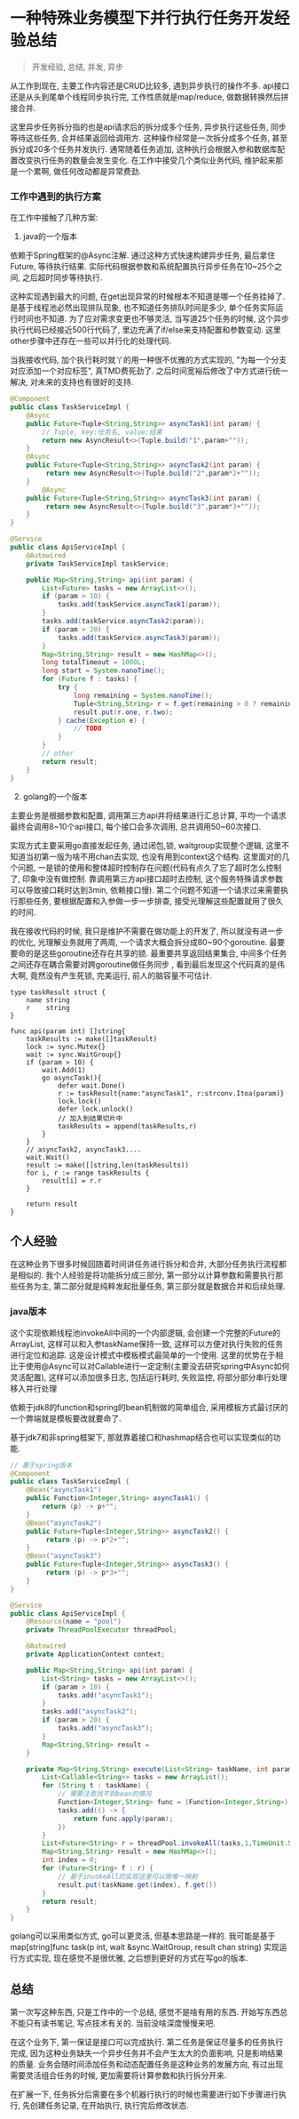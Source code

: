 # 一种特殊业务模型下并行执行任务开发经验总结

> 开发经验, 总结, 并发, 异步

从工作到现在, 主要工作内容还是CRUD比较多, 遇到异步执行的操作不多. api接口还是从头到尾单个线程同步执行完, 工作性质就是map/reduce, 做数据转换然后拼接合并.

这里异步任务拆分指的也是api请求后的拆分成多个任务, 异步执行这些任务, 同步等待这些任务, 合并结果返回给调用方. 这种操作经常是一次拆分成多个任务, 甚至拆分成20多个任务并发执行. 通常随着任务追加, 这种执行会根据入参和数据库配置改变执行任务的数量会发生变化. 在工作中接受几个类似业务代码, 维护起来那是一个累啊, 做任何改动都是异常费劲.

### 工作中遇到的执行方案

在工作中接触了几种方案:

1. java的一个版本

依赖于Spring框架的@Async注解. 通过这种方式快速构建异步任务, 最后拿住Future, 等待执行结果. 实际代码根据参数和系统配置执行异步任务在10\~25个之间, 之后超时同步等待执行.

这种实现遇到最大的问题, 在get出现异常的时候根本不知道是哪一个任务挂掉了. 是基于线程池必然出现排队现象, 也不知道任务排队时间是多少, 单个任务实际运行时间也不知道. 为了应对需求变更也不够灵活, 当写道25个任务的时候, 这个异步执行代码已经接近500行代码了, 里边充满了if/else来支持配置和参数变动. 这里other步骤中还存在一些可以并行化的处理代码.

当我接收代码, 加个执行耗时就丫的用一种很不优雅的方式实现的, "为每一个分支对应添加一个对应标签", 真TMD费死劲了. 之后时间宽裕后修改了中方式进行统一解决, 对未来的支持也有很好的支持.

```java
@Component
public class TaskServiceImpl {
    @Async
    public Future<Tuple<String,String>> asyncTask1(int param) {
        // Tuple, key:任务名, value:结果
        return new AsyncResult<>(Tuple.build("1",param+""));
    }
    @Async
    public Future<Tuple<String,String>> asyncTask2(int param) {
         return new AsyncResult<>(Tuple.build("2",param*2+""));
    }
        @Async
    public Future<Tuple<String,String>> asyncTask3(int param) {
         return new AsyncResult<>(Tuple.build("3",param*3+""));
    }
}

@Service
public class ApiServiceImpl {
    @Autowired
    private TaskServiceImpl taskService;

    public Map<String,String> api(int param) {
        List<Future> tasks = new ArrayList<>();
        if (param > 10) {
            tasks.add(taskService.asyncTask1(param));
        }
        tasks.add(taskService.asyncTask2(param));
        if (param > 20) {
            tasks.add(taskService.asyncTask3(param));
        }
        Map<String,String> result = new HashMap<>();
        long totalTimeout = 1000L;
        long start = System.nanoTime();
        for (Future f : tasks) {
            try {
                long remaining = System.nanoTime();
                Tuple<String,String> r = f.get(remaining > 0 ? remaining : 0, TimeUnit.NANOSECONDS)
                result.put(r.one, r.two);
            } cache(Exception e) {
                // TODO
            }
        }
        // other
        return result;
    }
}

```

2. golang的一个版本

主要业务是根据参数和配置, 调用第三方api并将结果进行汇总计算, 平均一个请求最终会调用8\~10个api接口, 每个接口会多次调用, 总共调用50\~60次接口.

实现方式主要采用go直接发起任务, 通过闭包,锁, waitgroup实现整个逻辑, 这里不知道当初第一版为啥不用chan去实现, 也没有用到context这个结构. 这里面对的几个问题, 一是锁的使用和整体超时控制存在问题(代码有点久了忘了超时怎么控制了, 印象中没有做控制. 靠调用第三方api接口超时去控制, 这个服务特殊请求参数可以导致接口耗时达到3min, 依赖接口慢). 第二个问题不知道一个请求过来需要执行那些任务, 要根据配置和入参做一步一步排查, 接受光理解这些配置就用了很久的时间.

我在接收代码的时候, 我只是维护不需要在做功能上的开发了, 所以就没有进一步的优化, 光理解业务就用了两周, 一个请求大概会拆分成80\~90个goroutine. 最要要命的是这些goroutine还存在共享的锁. 最重要共享返回结果集合, 中间多个任务之间还存在耦合需要对跨goroutine做任务同步 , 看到最后发现这个代码真的是伟大啊, 竟然没有产生死锁, 完美运行, 前人的脑容量不可估计.

```golang
type taskResult struct {
    name string
    r    string
}

func api(param int) []string{
    taskResults := make([]taskResult)
    lock := sync.Mutex{}
    wait := sync.WaitGroup{}
    if (param > 10) {
        wait.Add(1)
        go asyncTask(){
            defer wait.Done()
            r := taskResult{name:"asyncTask1", r:strconv.Itoa(param)}
            lock.lock()
            defer lock.unlock()
            // 加入到结果切片中
            taskResults = append(taskResults,r)
        }
    }
    // asyncTask2, asyncTask3....
    wait.Wait()
    result := make([]string,len(taskResults))
    for i, r := range taskResults {
        result[i] = r.r
    }

    return result
}
```

## 个人经验

在这种业务下很多时候回随着时间讲任务进行拆分和合并, 大部分任务执行流程都是相似的. 我个人经验是将功能拆分成三部分, 第一部分以计算参数和需要执行那些任务为主, 第二部分就是纯粹发起批量任务, 第三部分就是数据合并和后续处理.

### java版本

这个实现依赖线程池invokeAll中间的一个内部逻辑, 会创建一个完整的Future的ArrayList, 这样可以和入参taskName保持一致, 这样可以方便对执行失败的任务进行定位和追踪. 这是设计模式中模板模式最简单的一个使用. 这里的优势在于相比于使用@Async可以对Callable进行一定定制(主要没去研究spring中Async如何灵活配置), 这样可以添加很多日志, 包括运行耗时, 失败监控, 将部分部分串行处理移入并行处理

依赖于jdk8的function和spring的bean机制做的简单组合, 采用模板方式最讨厌的一个弊端就是模板要改就要命了.

基于jdk7和非spring框架下, 那就靠着接口和hashmap结合也可以实现类似的功能.

```java
// 基于spring版本
@Component
public class TaskServiceImpl {
    @Bean("asyncTask1")
    public Function<Integer,String> asyncTask1() {
        return (p) -> p+"";
    }
    @Bean("asyncTask2")
    public Future<Tuple<Integer,String>> asyncTask2() {
         return (p) -> p*2+"";
    }
    @Bean("asyncTask3")
    public Future<Tuple<Integer,String>> asyncTask3() {
         return (p) -> p*3+"";
    }
}

@Service
public class ApiServiceImpl {
    @Resource(name = "pool")
    private ThreadPoolExecutor threadPool;

    @Autowired
    private ApplicationContext context;

    public Map<String,String> api(int param) {
        List<String> tasks = new ArrayList<>();
        if (param > 10) {
            tasks.add("asyncTask1");
        }
        tasks.add("asyncTask2");
        if (param > 20) {
            tasks.add("asyncTask3");
        }
        Map<String,String> result =
    }

    private Map<String,String> execute(List<String> taskName, int param) {
        List<Callable<String>> tasks = new ArrayList();
        for (String t : taskName) {
            // 需要注意找不到bean的情况
            Function<Integer,String> func = (Function<Integer,String>) context.getBean(t);
            tasks.add(() -> {
                return func.apply(param);
            })
        }
        List<Future<String> r = threadPool.invokeAll(tasks,1,TimeUnit.SECONDS);
        Map<String,String> result = new HashMap<>();
        int index = 0;
        for (Future<String> f : r) {
            // 基于invokeAll的实现这里可以做唯一映射
            result.put(taskName.get(index), f.get())
        }
        return result;
    }
}
```


golang可以采用类似方式, go可以更灵活, 但基本思路是一样的. 我可能是基于 map[string]func task(p int, wait &sync.WaitGroup, result chan string) 实现运行方式实现, 现在感觉不是很优雅, 之后想到更好的方式在写go的版本.

## 总结

第一次写这种东西, 只是工作中的一个总结, 感觉不是啥有用的东西. 开始写东西总不能只有读书笔记, 写点技术有关的. 当前没啥深度慢慢来吧.

在这个业务下, 第一保证是接口可以完成执行. 第二任务是保证尽量多的任务执行完成, 因为这种业务缺失一个异步任务并不会产生太大的负面影响, 只是影响结果的质量. 业务会随时间添加任务和动态配置任务是这种业务的发展方向, 有过出现需要灵活组合任务的时候, 更加需要将计算参数和执行拆分开来.

在扩展一下, 任务拆分后需要在多个机器行执行的时候也需要进行如下步骤进行执行, 先创建任务记录, 在开始执行, 执行完后修改状态.









